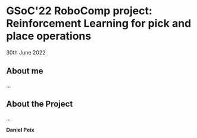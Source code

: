 # GSoC'22 RoboComp project: Reinforcement Learning for pick and place operations

30th June 2022

## About me

...

## About the Project
...

__Daniel Peix__
